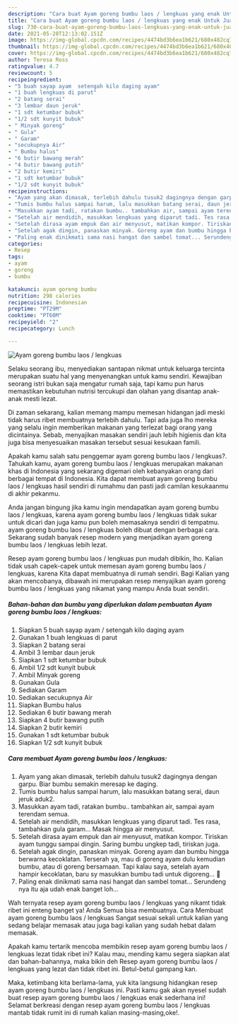 ```yaml
---
description: "Cara buat Ayam goreng bumbu laos / lengkuas yang enak Untuk Jualan"
title: "Cara buat Ayam goreng bumbu laos / lengkuas yang enak Untuk Jualan"
slug: 730-cara-buat-ayam-goreng-bumbu-laos-lengkuas-yang-enak-untuk-jualan
date: 2021-05-28T12:13:02.151Z
image: https://img-global.cpcdn.com/recipes/4474bd3b6ea1b621/680x482cq70/ayam-goreng-bumbu-laos-lengkuas-foto-resep-utama.jpg
thumbnail: https://img-global.cpcdn.com/recipes/4474bd3b6ea1b621/680x482cq70/ayam-goreng-bumbu-laos-lengkuas-foto-resep-utama.jpg
cover: https://img-global.cpcdn.com/recipes/4474bd3b6ea1b621/680x482cq70/ayam-goreng-bumbu-laos-lengkuas-foto-resep-utama.jpg
author: Teresa Ross
ratingvalue: 4.7
reviewcount: 5
recipeingredient:
- "5 buah sayap ayam  setengah kilo daging ayam"
- "1 buah lengkuas di parut"
- "2 batang serai"
- "3 lembar daun jeruk"
- "1 sdt ketumbar bubuk"
- "1/2 sdt kunyit bubuk"
- " Minyak goreng"
- " Gula"
- " Garam"
- "secukupnya Air"
- " Bumbu halus"
- "6 butir bawang merah"
- "4 butir bawang putih"
- "2 butir kemiri"
- "1 sdt ketumbar bubuk"
- "1/2 sdt kunyit bubuk"
recipeinstructions:
- "Ayam yang akan dimasak, terlebih dahulu tusuk2 dagingnya dengan garpu. Biar bumbu semakin meresap ke daging."
- "Tumis bumbu halus sampai harum, lalu masukkan batang serai, daun jeruk aduk2."
- "Masukkan ayam tadi, ratakan bumbu.. tambahkan air, sampai ayam terendam semua."
- "Setelah air mendidih, masukkan lengkuas yang diparut tadi. Tes rasa, tambahkan gula garam... Masak hingga air menyusut."
- "Setelah dirasa ayam empuk dan air menyusut, matikan kompor. Tiriskan ayam tunggu sampai dingin. Saring bumbu ungkep tadi, tiriskan juga."
- "Setelah agak dingin, panaskan minyak. Goreng ayam dan bumbu hingga berwarna kecoklatan. Terserah ya, mau di goreng ayam dulu kemudian bumbu, atau di goreng bersamaan. Tapi kalau saya, setelah ayam hampir kecoklatan, baru sy masukkan bumbu tadi untuk digoreng... 🤭"
- "Paling enak dinikmati sama nasi hangat dan sambel tomat... Serundeng nya itu aja udah enak banget loh..."
categories:
- Resep
tags:
- ayam
- goreng
- bumbu

katakunci: ayam goreng bumbu 
nutrition: 298 calories
recipecuisine: Indonesian
preptime: "PT29M"
cooktime: "PT60M"
recipeyield: "2"
recipecategory: Lunch

---
```



![Ayam goreng bumbu laos / lengkuas](https://img-global.cpcdn.com/recipes/4474bd3b6ea1b621/680x482cq70/ayam-goreng-bumbu-laos-lengkuas-foto-resep-utama.jpg)

Selaku seorang ibu, menyediakan santapan nikmat untuk keluarga tercinta merupakan suatu hal yang menyenangkan untuk kamu sendiri. Kewajiban seorang istri bukan saja mengatur rumah saja, tapi kamu pun harus memastikan kebutuhan nutrisi tercukupi dan olahan yang disantap anak-anak mesti lezat.

Di zaman  sekarang, kalian memang mampu memesan hidangan jadi meski tidak harus ribet membuatnya terlebih dahulu. Tapi ada juga lho mereka yang selalu ingin memberikan makanan yang terlezat bagi orang yang dicintainya. Sebab, menyajikan masakan sendiri jauh lebih higienis dan kita juga bisa menyesuaikan masakan tersebut sesuai kesukaan famili. 



Apakah kamu salah satu penggemar ayam goreng bumbu laos / lengkuas?. Tahukah kamu, ayam goreng bumbu laos / lengkuas merupakan makanan khas di Indonesia yang sekarang digemari oleh kebanyakan orang dari berbagai tempat di Indonesia. Kita dapat membuat ayam goreng bumbu laos / lengkuas hasil sendiri di rumahmu dan pasti jadi camilan kesukaanmu di akhir pekanmu.

Anda jangan bingung jika kamu ingin mendapatkan ayam goreng bumbu laos / lengkuas, karena ayam goreng bumbu laos / lengkuas tidak sukar untuk dicari dan juga kamu pun boleh memasaknya sendiri di tempatmu. ayam goreng bumbu laos / lengkuas boleh dibuat dengan berbagai cara. Sekarang sudah banyak resep modern yang menjadikan ayam goreng bumbu laos / lengkuas lebih lezat.

Resep ayam goreng bumbu laos / lengkuas pun mudah dibikin, lho. Kalian tidak usah capek-capek untuk memesan ayam goreng bumbu laos / lengkuas, karena Kita dapat membuatnya di rumah sendiri. Bagi Kalian yang akan mencobanya, dibawah ini merupakan resep menyajikan ayam goreng bumbu laos / lengkuas yang nikamat yang mampu Anda buat sendiri.

<!--inarticleads1-->

##### Bahan-bahan dan bumbu yang diperlukan dalam pembuatan Ayam goreng bumbu laos / lengkuas:

1. Siapkan 5 buah sayap ayam / setengah kilo daging ayam
1. Gunakan 1 buah lengkuas di parut
1. Siapkan 2 batang serai
1. Ambil 3 lembar daun jeruk
1. Siapkan 1 sdt ketumbar bubuk
1. Ambil 1/2 sdt kunyit bubuk
1. Ambil  Minyak goreng
1. Gunakan  Gula
1. Sediakan  Garam
1. Sediakan secukupnya Air
1. Siapkan  Bumbu halus
1. Sediakan 6 butir bawang merah
1. Siapkan 4 butir bawang putih
1. Siapkan 2 butir kemiri
1. Gunakan 1 sdt ketumbar bubuk
1. Siapkan 1/2 sdt kunyit bubuk




<!--inarticleads2-->

##### Cara membuat Ayam goreng bumbu laos / lengkuas:

1. Ayam yang akan dimasak, terlebih dahulu tusuk2 dagingnya dengan garpu. Biar bumbu semakin meresap ke daging.
1. Tumis bumbu halus sampai harum, lalu masukkan batang serai, daun jeruk aduk2.
1. Masukkan ayam tadi, ratakan bumbu.. tambahkan air, sampai ayam terendam semua.
1. Setelah air mendidih, masukkan lengkuas yang diparut tadi. Tes rasa, tambahkan gula garam... Masak hingga air menyusut.
1. Setelah dirasa ayam empuk dan air menyusut, matikan kompor. Tiriskan ayam tunggu sampai dingin. Saring bumbu ungkep tadi, tiriskan juga.
1. Setelah agak dingin, panaskan minyak. Goreng ayam dan bumbu hingga berwarna kecoklatan. Terserah ya, mau di goreng ayam dulu kemudian bumbu, atau di goreng bersamaan. Tapi kalau saya, setelah ayam hampir kecoklatan, baru sy masukkan bumbu tadi untuk digoreng... 🤭
1. Paling enak dinikmati sama nasi hangat dan sambel tomat... Serundeng nya itu aja udah enak banget loh...




Wah ternyata resep ayam goreng bumbu laos / lengkuas yang nikamt tidak ribet ini enteng banget ya! Anda Semua bisa membuatnya. Cara Membuat ayam goreng bumbu laos / lengkuas Sangat sesuai sekali untuk kalian yang sedang belajar memasak atau juga bagi kalian yang sudah hebat dalam memasak.

Apakah kamu tertarik mencoba membikin resep ayam goreng bumbu laos / lengkuas lezat tidak ribet ini? Kalau mau, mending kamu segera siapkan alat dan bahan-bahannya, maka bikin deh Resep ayam goreng bumbu laos / lengkuas yang lezat dan tidak ribet ini. Betul-betul gampang kan. 

Maka, ketimbang kita berlama-lama, yuk kita langsung hidangkan resep ayam goreng bumbu laos / lengkuas ini. Pasti kamu gak akan nyesel sudah buat resep ayam goreng bumbu laos / lengkuas enak sederhana ini! Selamat berkreasi dengan resep ayam goreng bumbu laos / lengkuas mantab tidak rumit ini di rumah kalian masing-masing,oke!.

